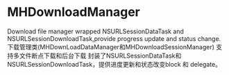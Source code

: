 # MHDownloadManager
Download file manager wrapped NSURLSessionDataTask and NSURLSessionDownloadTask,provide progress update and status change. 下载管理类(MHDownLoadDataManager和MHDownloadSessionManager) 支持多文件断点下载和后台下载 封装了NSURLSessionDataTask和NSURLSessionDownloadTask，提供进度更新和状态改变block 和 delegate。
